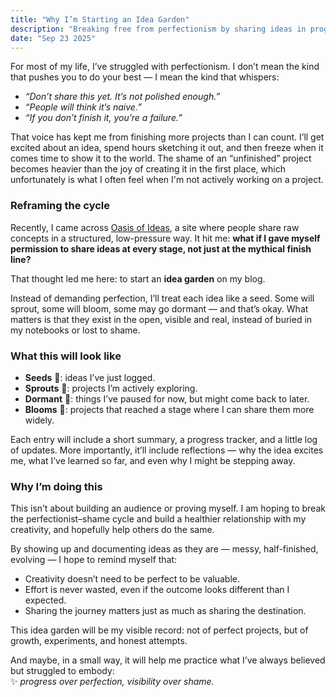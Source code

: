 ```yaml
---
title: "Why I’m Starting an Idea Garden"
description: "Breaking free from perfectionism by sharing ideas in progress."
date: "Sep 23 2025"
---
```


For most of my life, I’ve struggled with perfectionism. I don’t mean the kind that pushes you to do your best — I mean the kind that whispers:  

- *“Don’t share this yet. It’s not polished enough.”*  
- *“People will think it’s naive.”*  
- *“If you don’t finish it, you’re a failure.”*  

That voice has kept me from finishing more projects than I can count. I’ll get excited about an idea, spend hours sketching it out, and then freeze when it comes time to show it to the world. The shame of an “unfinished” project becomes heavier than the joy of creating it in the first place, which unfortunately is what I often feel when I'm not actively working on a project. 

### Reframing the cycle  

Recently, I came across [Oasis of Ideas](https://www.oasis-of-ideas.com/), a site where people share raw concepts in a structured, low-pressure way. It hit me: **what if I gave myself permission to share ideas at every stage, not just at the mythical finish line?**  

That thought led me here: to start an **idea garden** on my blog.  

Instead of demanding perfection, I’ll treat each idea like a seed. Some will sprout, some will bloom, some may go dormant — and that’s okay. What matters is that they exist in the open, visible and real, instead of buried in my notebooks or lost to shame.  

### What this will look like  

- **Seeds** 🌱: ideas I’ve just logged.  
- **Sprouts** 🌿: projects I’m actively exploring.  
- **Dormant** 🍂: things I’ve paused for now, but might come back to later.  
- **Blooms** 🌸: projects that reached a stage where I can share them more widely.  

Each entry will include a short summary, a progress tracker, and a little log of updates. More importantly, it’ll include reflections — why the idea excites me, what I’ve learned so far, and even why I might be stepping away.  

### Why I’m doing this  

This isn’t about building an audience or proving myself. I am hoping to break the perfectionist–shame cycle and build a healthier relationship with my creativity, and hopefully help others do the same.  

By showing up and documenting ideas as they are — messy, half-finished, evolving — I hope to remind myself that:  
- Creativity doesn’t need to be perfect to be valuable.  
- Effort is never wasted, even if the outcome looks different than I expected.  
- Sharing the journey matters just as much as sharing the destination.  

This idea garden will be my visible record: not of perfect projects, but of growth, experiments, and honest attempts.  

And maybe, in a small way, it will help me practice what I’ve always believed but struggled to embody:  
✨ *progress over perfection, visibility over shame.*  
